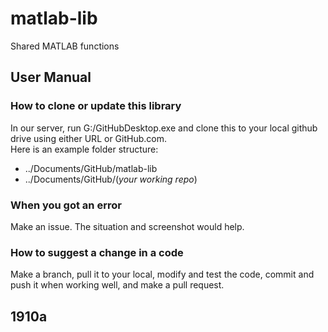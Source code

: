 # matlab-lib
Shared MATLAB functions
## User Manual
### How to clone or update this library
In our server, run G:/GitHubDesktop.exe and clone this to your local github drive using either URL or GitHub.com. <br>
Here is an example folder structure:
* ../Documents/GitHub/matlab-lib
* ../Documents/GitHub/(*your working repo*)
### When you got an error
Make an issue. The situation and screenshot would help.
### How to suggest a change in a code
Make a branch, pull it to your local, modify and test the code, commit and push it when working well, and make a pull request.

## 1910a
